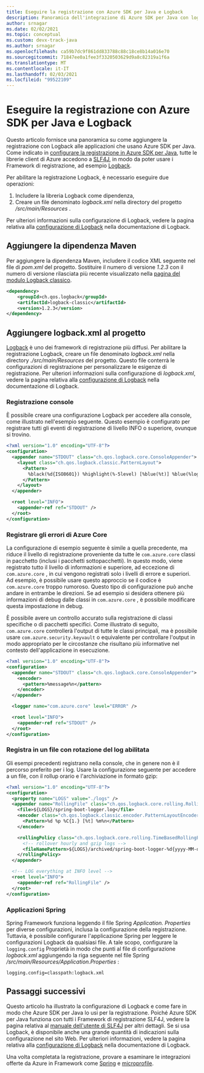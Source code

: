 ```yaml
---
title: Eseguire la registrazione con Azure SDK per Java e Logback
description: Panoramica dell'integrazione di Azure SDK per Java con logback
author: srnagar
ms.date: 02/02/2021
ms.topic: conceptual
ms.custom: devx-track-java
ms.author: srnagar
ms.openlocfilehash: ca59b7dc9f861dd833788c88c18ce8b14a016e70
ms.sourcegitcommit: 71847ee0a1fee3f3320503629d9a8c82319a1f6a
ms.translationtype: MT
ms.contentlocale: it-IT
ms.lasthandoff: 02/03/2021
ms.locfileid: "99522109"
---
```

# <a name="log-with-the-azure-sdk-for-java-and-logback"></a>Eseguire la registrazione con Azure SDK per Java e Logback

Questo articolo fornisce una panoramica su come aggiungere la registrazione con Logback alle applicazioni che usano Azure SDK per Java. Come indicato in [configurare la registrazione in Azure SDK per Java](logging-overview.md), tutte le librerie client di Azure accedono a [SLF4J](http://www.slf4j.org/), in modo da poter usare i Framework di registrazione, ad esempio [Logback](http://logback.qos.ch/).

Per abilitare la registrazione Logback, è necessario eseguire due operazioni:

1. Includere la libreria Logback come dipendenza,
2. Creare un file denominato *logback.xml* nella directory del progetto */src/main/Resources* .

Per ulteriori informazioni sulla configurazione di Logback, vedere la pagina relativa alla [configurazione di Logback](http://logback.qos.ch/manual/configuration.html) nella documentazione di Logback.

## <a name="add-the-maven-dependency"></a>Aggiungere la dipendenza Maven

Per aggiungere la dipendenza Maven, includere il codice XML seguente nel file di *pom.xml* del progetto. Sostituire il numero di versione *1.2.3* con il numero di versione rilasciata più recente visualizzato nella [pagina del modulo Logback classico](https://mvnrepository.com/artifact/ch.qos.logback/logback-classic).

```xml
<dependency>
    <groupId>ch.qos.logback</groupId>
    <artifactId>logback-classic</artifactId>
    <version>1.2.3</version>
</dependency>
```

## <a name="add-logbackxml-to-your-project"></a>Aggiungere logback.xml al progetto

[Logback](https://logback.qos.ch/manual/introduction.html) è uno dei framework di registrazione più diffusi. Per abilitare la registrazione Logback, creare un file denominato *logback.xml* nella directory *./src/main/Resources* del progetto. Questo file conterrà le configurazioni di registrazione per personalizzare le esigenze di registrazione. Per ulteriori informazioni sulla configurazione di *logback.xml*, vedere la pagina relativa alla [configurazione di Logback](https://logback.qos.ch/manual/configuration.html) nella documentazione di Logback.

### <a name="console-logging"></a>Registrazione console

È possibile creare una configurazione Logback per accedere alla console, come illustrato nell'esempio seguente. Questo esempio è configurato per registrare tutti gli eventi di registrazione di livello INFO o superiore, ovunque si trovino.

```xml
<?xml version="1.0" encoding="UTF-8"?>
<configuration>
  <appender name="STDOUT" class="ch.qos.logback.core.ConsoleAppender">
    <layout class="ch.qos.logback.classic.PatternLayout">
      <Pattern>
        %black(%d{ISO8601}) %highlight(%-5level) [%blue(%t)] %blue(%logger{100}): %msg%n%throwable
      </Pattern>
    </layout>
  </appender>

  <root level="INFO">
    <appender-ref ref="STDOUT" />
  </root>
</configuration>
```

### <a name="log-azure-core-errors"></a>Registrare gli errori di Azure Core

La configurazione di esempio seguente è simile a quella precedente, ma riduce il livello di registrazione proveniente da tutte le `com.azure.core` classi in pacchetto (inclusi i pacchetti sottopacchetti). In questo modo, viene registrato tutto il livello di informazioni e superiore, ad eccezione di `com.azure.core` , in cui vengono registrati solo i livelli di errore e superiori. Ad esempio, è possibile usare questo approccio se il codice è `com.azure.core` troppo rumoroso. Questo tipo di configurazione può anche andare in entrambe le direzioni. Se ad esempio si desidera ottenere più informazioni di debug dalle classi in `com.azure.core` , è possibile modificare questa impostazione in debug.

È possibile avere un controllo accurato sulla registrazione di classi specifiche o di pacchetti specifici. Come illustrato di seguito, `com.azure.core` controllerà l'output di tutte le classi principali, ma è possibile usare `com.azure.security.keyvault` o equivalente per controllare l'output in modo appropriato per le circostanze che risultano più informative nel contesto dell'applicazione in esecuzione.

```xml
<?xml version="1.0" encoding="UTF-8"?>
<configuration>
  <appender name="STDOUT" class="ch.qos.logback.core.ConsoleAppender">
    <encoder>
      <pattern>%message%n</pattern>
    </encoder>
  </appender>

  <logger name="com.azure.core" level="ERROR" />

  <root level="INFO">
    <appender-ref ref="STDOUT" />
  </root>
</configuration>
```

### <a name="log-to-a-file-with-log-rotation-enabled"></a>Registra in un file con rotazione del log abilitata

Gli esempi precedenti registrano nella console, che in genere non è il percorso preferito per i log. Usare la configurazione seguente per accedere a un file, con il rollup orario e l'archiviazione in formato gzip:

```xml
<?xml version="1.0" encoding="UTF-8"?>
<configuration>
  <property name="LOGS" value="./logs" />
  <appender name="RollingFile" class="ch.qos.logback.core.rolling.RollingFileAppender">
    <file>${LOGS}/spring-boot-logger.log</file>
    <encoder class="ch.qos.logback.classic.encoder.PatternLayoutEncoder">
      <Pattern>%d %p %C{1.} [%t] %m%n</Pattern>
    </encoder>

    <rollingPolicy class="ch.qos.logback.core.rolling.TimeBasedRollingPolicy">
      <!-- rollover hourly and gzip logs -->
      <fileNamePattern>${LOGS}/archived/spring-boot-logger-%d{yyyy-MM-dd-HH}.log.gz</fileNamePattern>
    </rollingPolicy>
  </appender>

  <!-- LOG everything at INFO level -->
  <root level="INFO">
    <appender-ref ref="RollingFile" />
  </root>
</configuration>
```

### <a name="spring-applications"></a>Applicazioni Spring

Spring Framework funziona leggendo il file Spring *Application. Properties* per diverse configurazioni, inclusa la configurazione della registrazione. Tuttavia, è possibile configurare l'applicazione Spring per leggere le configurazioni Logback da qualsiasi file. A tale scopo, configurare la `logging.config` Proprietà in modo che punti al file di configurazione *logback.xml* aggiungendo la riga seguente nel file Spring */src/main/Resources/Application.Properties* :

```properties
logging.config=classpath:logback.xml
```

## <a name="next-steps"></a>Passaggi successivi

Questo articolo ha illustrato la configurazione di Logback e come fare in modo che Azure SDK per Java lo usi per la registrazione. Poiché Azure SDK per Java funziona con tutti i Framework di registrazione SLF4J, vedere la pagina relativa al [manuale dell'utente di SLF4J](http://www.slf4j.org/manual.html) per altri dettagli. Se si usa Logback, è disponibile anche una grande quantità di indicazioni sulla configurazione nel sito Web. Per ulteriori informazioni, vedere la pagina relativa alla [configurazione di Logback](http://logback.qos.ch/manual/configuration.html) nella documentazione di Logback.

Una volta completata la registrazione, provare a esaminare le integrazioni offerte da Azure in Framework come [Spring](/azure/developer/java/spring-framework/spring-boot-starters-for-azure) e [microprofile](/azure/developer/java/eclipse-microprofile/).
